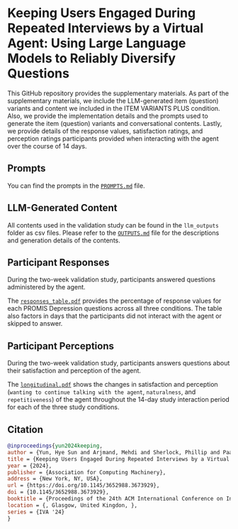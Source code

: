 # Keeping Users Engaged During Repeated Interviews by a Virtual Agent: Using Large Language Models to Reliably Diversify Questions

This GitHub repository provides the supplementary materials.
As part of the supplementary materials, we include the LLM-generated item (question) variants and content we included in the ITEM VARIANTS PLUS condition. Also, we provide the implementation details and the prompts used to generate the item (question) variants and conversational contents. Lastly, we provide details of the response values, satisfaction ratings, and perception ratings participants provided when interacting with the agent over the course of 14 days.

## Prompts

You can find the prompts in the [`PROMPTS.md`](PROMPTS.md) file.

## LLM-Generated Content

All contents used in the validation study can be found in the `llm_outputs` folder as csv files.
Please refer to the [`OUTPUTS.md`](llm_outputs/OUTPUTS.md) file for the descriptions and generation details of the contents.

## Participant Responses

During the two-week validation study, participants answered questions administered by the agent. 

The [`responses_table.pdf`](responses_table.pdf) provides the percentage of response values for each PROMIS Depression questions across all three conditions. The table also factors in days that the participants did not interact with the agent or skipped to answer.

## Participant Perceptions

During the two-week validation study, participants answers questions about their satisfaction and perception of the agent.

The [`longitudinal.pdf`](longitudinal.pdf) shows the changes in satisfaction and perception (`wanting to continue talking with the agent`, `naturalness`, and `repetitiveness`) of the agent throughout the 14-day study interaction period for each of the three study conditions. 

## Citation

```bibtex
@inproceedings{yun2024keeping,
author = {Yun, Hye Sun and Arjmand, Mehdi and Sherlock, Phillip and Paasche-Orlow, Michael and Griffith, James W. and Bickmore, Timothy},
title = {Keeping Users Engaged During Repeated Interviews by a Virtual Agent: Using Large Language Models to Reliably Diversify Questions},
year = {2024},
publisher = {Association for Computing Machinery},
address = {New York, NY, USA},
url = {https://doi.org/10.1145/3652988.3673929},
doi = {10.1145/3652988.3673929},
booktitle = {Proceedings of the 24th ACM International Conference on Intelligent Virtual Agents},
location = {, Glasgow, United Kingdon, },
series = {IVA '24}
}
```
